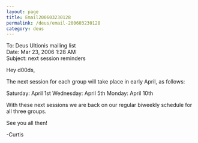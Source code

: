 ```yaml
---
layout: page
title: Email200603230128
permalink: /deus/email-200603230128
category: deus
---
```

To: Deus Ultionis mailing list
<br>Date: Mar 23, 2006 1:28 AM
<br>Subject: next session reminders

Hey d00ds,

The next session for each group will take place in early April, as follows:

Saturday: April 1st
Wednesday: April 5th
Monday: April 10th

With these next sessions we are back on our regular biweekly schedule for all three groups.

See you all then!

-Curtis
